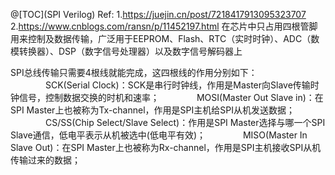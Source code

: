 @[TOC](SPI Verilog)
Ref: 1.https://juejin.cn/post/7218417913095323707
     2.https://www.cnblogs.com/ransn/p/11452197.html 
在芯片中只占用四根管脚用来控制及数据传输，广泛用于EEPROM、Flash、RTC（实时时钟）、ADC（数模转换器）、DSP（数字信号处理器）以及数字信号解码器上

SPI总线传输只需要4根线就能完成，这四根线的作用分别如下：
　　　　SCK(Serial Clock)：SCK是串行时钟线，作用是Master向Slave传输时钟信号，控制数据交换的时机和速率；
　　　　MOSI(Master Out Slave in)：在SPI Master上也被称为Tx-channel，作用是SPI主机给SPI从机发送数据；
　　　　CS/SS(Chip Select/Slave Select)：作用是SPI Master选择与哪一个SPI Slave通信，低电平表示从机被选中(低电平有效)；
　　　　MISO(Master In Slave Out)：在SPI Master上也被称为Rx-channel，作用是SPI主机接收SPI从机传输过来的数据；
